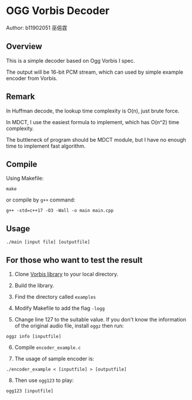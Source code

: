 # OGG Vorbis Decoder
Author: b11902051 巫俋霆

## Overview

This is a simple decoder based on Ogg Vorbis I spec.

The output will be 16-bit PCM stream, which can used by simple example encoder from Vorbis.

## Remark

In Huffman decode, the lookup time complexity is O(n), just brute force.

In MDCT, I use the easiest formula to implement, which has O(n^2) time complexity.

The buttleneck of program should be MDCT module, but I have no enough time to implement fast algorithm.

## Compile

Using Makefile:
```bash=
make
```

or compile by `g++` command:
```bash=
g++ -std=c++17 -O3 -Wall -o main main.cpp
```

## Usage

```bash=
./main [input file] [outputfile]
```

## For those who want to test the result

1. Clone [Vorbis library](https://github.com/xiph/vorbis/tree/master) to your local directory.

2. Build the library.

3. Find the directory called `examples`

4. Modify Makefile to add the flag `-logg`

5. Change line 127 to the suitable value. If you don't know the information of the original audio file, install `oggz` then run:
```bash=
oggz info [inputfile]
```

6. Compile `encoder_example.c`

7. The usage of sample encoder is:
```bash=
./encoder_example < [inputfile] > [outputfile]
```

8. Then use `ogg123` to play:
```bash=
ogg123 [inputfile]
```
